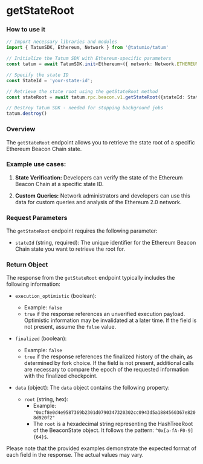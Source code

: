 # getStateRoot

### How to use it

```typescript
// Import necessary libraries and modules
import { TatumSDK, Ethereum, Network } from '@tatumio/tatum'

// Initialize the Tatum SDK with Ethereum-specific parameters
const tatum = await TatumSDK.init<Ethereum>({ network: Network.ETHEREUM })

// Specify the state ID
const StateId = 'your-state-id';

// Retrieve the state root using the getStateRoot method
const stateRoot = await tatum.rpc.beacon.v1.getStateRoot({stateId: StateId});

// Destroy Tatum SDK - needed for stopping background jobs
tatum.destroy()
```

### Overview

The `getStateRoot` endpoint allows you to retrieve the state root of a specific Ethereum Beacon Chain state.

### Example use cases:

1. **State Verification:** 
   Developers can verify the state of the Ethereum Beacon Chain at a specific state ID.
   
2. **Custom Queries:** 
   Network administrators and developers can use this data for custom queries and analysis of the Ethereum 2.0 network.

### Request Parameters

The `getStateRoot` endpoint requires the following parameter:

- `stateId` (string, required):
  The unique identifier for the Ethereum Beacon Chain state you want to retrieve the root for.

### Return Object

The response from the `getStateRoot` endpoint typically includes the following information:

- `execution_optimistic` (boolean):
  - Example: `false`
  - `true` if the response references an unverified execution payload. Optimistic information may be invalidated at a later time. If the field is not present, assume the `false` value.

- `finalized` (boolean):
  - Example: `false`
  - `true` if the response references the finalized history of the chain, as determined by fork choice. If the field is not present, additional calls are necessary to compare the epoch of the requested information with the finalized checkpoint.

- `data` (object):
  The `data` object contains the following property:

  - `root` (string, hex):
    - Example: `"0xcf8e0d4e9587369b2301d0790347320302cc0943d5a1884560367e8208d920f2"`
    - The `root` is a hexadecimal string representing the HashTreeRoot of the BeaconState object. It follows the pattern: `^0x[a-fA-F0-9]{64}$`.

Please note that the provided examples demonstrate the expected format of each field in the response. The actual values may vary.

